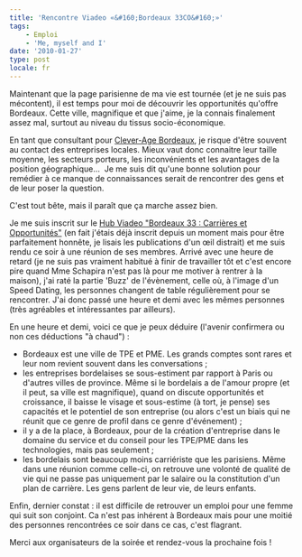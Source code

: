```yaml
---
title: 'Rencontre Viadeo «&#160;Bordeaux 33CO&#160;»'
tags:
    - Emploi
    - 'Me, myself and I'
date: '2010-01-27'
type: post
locale: fr
---
```


Maintenant que la page parisienne de ma vie est tournée (et je ne suis pas mécontent), il est temps pour moi de découvrir les opportunités qu'offre Bordeaux. Cette ville, magnifique et que j'aime, je la connais finalement assez mal, surtout au niveau du tissus socio-économique.

En tant que consultant pour [Clever-Age Bordeaux](http://www.clever-age.com/fr/agencies/bordeaux/), je risque d'être souvent au contact des entreprises locales. Mieux vaut donc connaitre leur taille moyenne, les secteurs porteurs, les inconvénients et les avantages de la position géographique…  Je me suis dit qu'une bonne solution pour remédier à ce manque de connaissances serait de rencontrer des gens et de leur poser la question.

C'est tout bête, mais il paraît que ça marche assez bien.

<!-- more -->

Je me suis inscrit sur le [Hub Viadeo "Bordeaux 33&nbsp;: Carrières et Opportunités"](http://fr.viadeo.com/fr/groups/?containerId=0021ve6urf16tmgs) (en fait j'étais déjà inscrit depuis un moment mais pour être parfaitement honnête, je lisais les publications d'un œil distrait) et me suis rendu ce soir à une réunion de ses membres. Arrivé avec une heure de retard (je ne suis pas vraiment habitué à finir de travailler tôt et c'est encore pire quand Mme Schapira n'est pas là pour me motiver à rentrer à la maison), j'ai raté la partie 'Buzz' de l'évènement, celle où, à l'image d'un Speed Dating, les personnes changent de table régulièrement pour se rencontrer. J'ai donc passé une heure et demi avec les mêmes personnes (très agréables et intéressantes par ailleurs).

En une heure et demi, voici ce que je peux déduire (l'avenir confirmera ou non ces déductions "à chaud")&nbsp;:

* Bordeaux est une ville de TPE et PME. Les grands comptes sont rares et leur nom revient souvent dans les conversations ;
* les entreprises bordelaises se sous-estiment par rapport à Paris ou d'autres villes de province. Même si le bordelais a de l'amour propre (et il peut, sa ville est magnifique), quand on discute opportunités et croissance, il baisse le visage et sous-estime (à tort, je pense) ses capacités et le potentiel de son entreprise (ou alors c'est un biais qui ne réunit que ce genre de profil dans ce genre d'événement) ;
* il y a de la place, à Bordeaux, pour de la création d'entreprise dans le domaine du service et du conseil pour les TPE/PME dans les technologies, mais pas seulement ;
* les bordelais sont beaucoup moins carriériste que les parisiens. Même dans une réunion comme celle-ci, on retrouve une volonté de qualité de vie qui ne passe pas uniquement par le salaire ou la constitution d'un plan de carrière. Les gens parlent de leur vie, de leurs enfants.

Enfin, dernier constat&nbsp;: il est difficile de retrouver un emploi pour une femme qui suit son conjoint. Ca n'est pas inhérent à Bordeaux mais pour une moitié des personnes rencontrées ce soir dans ce cas, c'est flagrant.

Merci aux organisateurs de la soirée et rendez-vous la prochaine fois&nbsp;!
